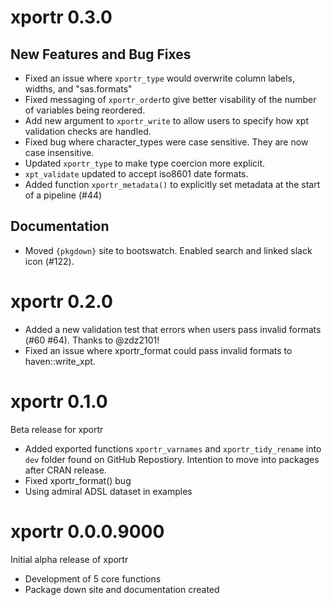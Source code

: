 # xportr 0.3.0

## New Features and Bug Fixes

* Fixed an issue where `xportr_type` would overwrite column labels, widths, and "sas.formats"
* Fixed messaging of `xportr_order`to give better visability of the number of variables being reordered.
* Add new argument to `xportr_write` to allow users to specify how xpt validation checks are handled.
* Fixed bug where character_types were case sensitive. They are now case insensitive.
* Updated `xportr_type` to make type coercion more explicit. 
* `xpt_validate` updated to accept iso8601 date formats.
* Added function `xportr_metadata()` to explicitly set metadata at the start of a pipeline (#44)

## Documentation

* Moved `{pkgdown}` site to bootswatch. Enabled search and linked slack icon (#122).

# xportr 0.2.0
* Added a new validation test that errors when users pass invalid formats (#60 #64). Thanks to @zdz2101!
* Fixed an issue where xportr_format could pass invalid formats to haven::write_xpt.

# xportr 0.1.0

Beta release for xportr 

* Added exported functions `xportr_varnames` and `xportr_tidy_rename` into `dev` folder found on GitHub Repostiory.  Intention to move into packages after CRAN release.
* Fixed xportr_format() bug
* Using admiral ADSL dataset in examples

# xportr 0.0.0.9000

Initial alpha release of xportr

* Development of 5 core functions
* Package down site and documentation created
